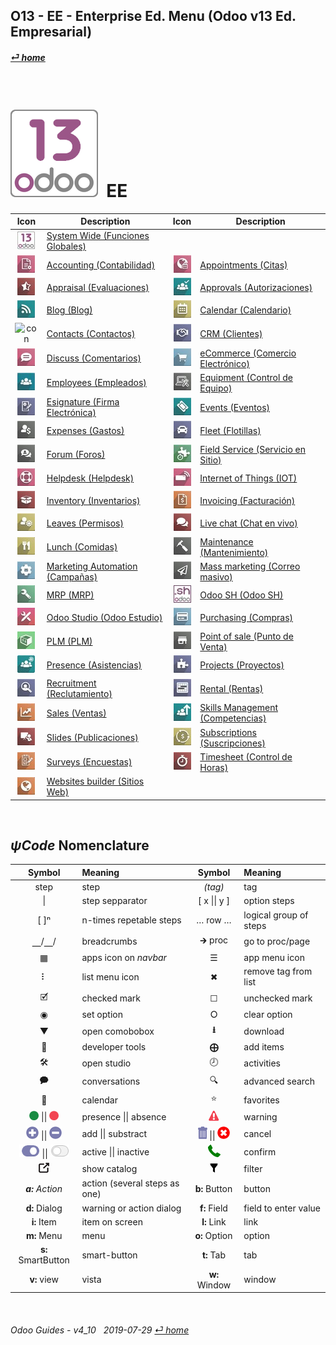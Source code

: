 ## O13 - EE - Enterprise Ed. Menu (Odoo v13 Ed. Empresarial)
#### [_&#x23CE; home_](/README.md)  
  
<br>

# ![o13](/doc/img/odoo13.png) &nbsp;EE
| Icon | Description | Icon | Description |
| :---: | --- | :---: | --- |
| ![o13](/doc/img/odoo13.jpg) | [System Wide (Funciones Globales)](/o13/ee/o13/o13-ee-o13-system_wide_guides.md) | | |
| ![acc](/doc/img/account_accountant.jpg) | [Accounting (Contabilidad)](/o13/ee/acc/o13-ee-acc-accounting_guides.md) | ![apt](/doc/img/appointments.jpg) | [Appointments (Citas)](/o13/ee/apt/o13-ee-apt-appointments_guides.md) |
| ![apr](/doc/img/hr_appraisal.jpg) | [Appraisal (Evaluaciones)](/o13/ee/apr/o13-ee-apr-appraisal_guides.md) | ![apv](/doc/img/approval.jpg) | [Approvals (Autorizaciones)](/o13/ee/apv/o13-ee-apv-approvals_guides.md) |
| ![blg](/doc/img/website_blog.jpg) | [Blog (Blog)](/o13/ee/blg/o13-ee-blg-blog_guides.md) | ![cal](/doc/img/calendar.jpg) | [Calendar (Calendario)](/o13/ee/cal/o13-ee-cal-calendar_guides.md) |
| ![con](/doc/img/con.jpg) | [Contacts (Contactos)](/o13/ee/con/o13-ee-con-crm_guides.md) | ![crm](/doc/img/crm.jpg) | [CRM (Clientes)](/o13/ee/crm/o13-ee-crm-crm_guides.md) |
| ![dsc](/doc/img/discuss.jpg) | [Discuss (Comentarios)](/o13/ee/dsc/o13-ee-dsc-discuss_guides.md) | ![eco](/doc/img/website_sale.jpg) | [eCommerce (Comercio Electrónico)](/o13/ee/eco/o13-ee-eco-ecommerce_guides.md) |
| ![emp](/doc/img/hr_employees.jpg) | [Employees (Empleados)](/o13/ee/emp/o13-ee-emp-employees_guides.md) | ![equ](/doc/img/equipment.jpg) | [Equipment (Control de Equipo)](/o13/ee/equ/o13-ee-equ-equipment_guides.md) |
| ![esg](/doc/img/website_sign.jpg) | [Esignature (Firma Electrónica)](/o13/ee/esg/o13-ee-esg-esignature_guides.md) | ![eve](/doc/img/event.jpg) | [Events (Eventos)](/o13/ee/eve/o13-ee-eve-events_guides.md) |
| ![exp](/doc/img/hr_expense.jpg) | [Expenses (Gastos)](/o13/ee/exp/o13-ee-exp-expenses_guides.md) | ![flt](/doc/img/fleet.jpg) | [Fleet (Flotillas)](/o13/ee/flt/o13-ee-flt-fleet_guides.md) |
| ![for](/doc/img/website_forum.jpg) | [Forum (Foros)](/o13/ee/for/o13-ee-for-forum_guides.md) | ![fsv](/doc/img/field_service.jpg) | [Field Service (Servicio en Sitio)](/o13/ee/fsv/o13-ee-fsv-field_service_guides.md) |
| ![hdk](/doc/img/helpdesk.jpg) | [Helpdesk (Helpdesk)](/o13/ee/hdk/o13-ee-hdk-helpdesk_guides.md) | ![iot](/doc/img/iot.jpg) | [Internet of Things (IOT)](/o13/ee/iot/o13-ee-iot-internet_of_things_guides.md) |
| ![inv](/doc/img/stock.jpg) | [Inventory (Inventarios)](/o13/ee/inv/o13-ee-inv-inventory_guides.md) | ![ivc](/doc/img/account_invoicing.jpg) | [Invoicing (Facturación)](/o13/ee/ivc/o13-ee-ivc-invoicing_guides.md) |
| ![lvs](/doc/img/leaves.jpg) | [Leaves (Permisos)](/o13/ee/lvs/o13-ee-lvs-leaves_guides.md) | ![lvc](/doc/img/im_livechat.jpg) | [Live chat (Chat en vivo)](/o13/ee/lch/o13-ee-lch-live_chat_guides.md) |
| ![lun](/doc/img/lunch.jpg) | [Lunch (Comidas)](/o13/ee/lun/o13-ee-lun-lunch_guides.md) | ![mnt](/doc/img/maintenance.jpg) | [Maintenance (Mantenimiento)](/o13/ee/mnt/o13-ee-mnt-maintenance_guides.md) |
| ![mka](/doc/img/marketing_automation.jpg) | [Marketing Automation (Campañas)](/o13/ee/mka/o13-ee-mka-marketing_automation_guides.md) | ![msm](/doc/img/mass_mailing.jpg) | [Mass marketing (Correo masivo)](/o13/ee/msm/o13-ee-msm-mass_marketing_guides.md) |
| ![mrp](/doc/img/mrp.jpg) | [MRP (MRP)](/o13/ee/mrp/o13-ee-mrp-mrp_guides.md) | ![osh](/doc/img/odoosh.jpg) | [Odoo SH (Odoo SH)](/o13/ee/osh/o13-ee-osh-odoo_sh_guides.md) |
| ![stu](/doc/img/web_studio.jpg) | [Odoo Studio (Odoo Estudio)](/o13/ee/stu/o13-ee-stu-studio_guides.md) | ![pch](/doc/img/purchase.jpg) | [Purchasing (Compras)](/o13/ee/pch/o13-ee-pch-purchasing_guides.md) |
| ![plm](/doc/img/plm.jpg) | [PLM (PLM)](/o13/ee/plm/o13-ee-plm-plm_guides.md) | ![pos](/doc/img/point_of_sale.jpg) | [Point of sale (Punto de Venta)](/o13/ee/pos/o13-ee-pos-point_of_sale_guides.md) |
| ![psc](/doc/img/hr_presence.jpg) | [Presence (Asistencias)](/o13/ee/psc/o13-ee-psc-presence_guides.md) | ![prj](/doc/img/project.jpg) | [Projects (Proyectos)](/o13/ee/prj/o13-ee-prj-projects_guides.md) |
| ![rcr](/doc/img/hr_recruitment.jpg) | [Recruitment (Reclutamiento)](/o13/ee/rcr/o13-ee-rcr-recruitment_guides.md) | ![rnt](/doc/img/rental.jpg) | [Rental (Rentas)](/o13/ee/rnt/o13-ee-rnt-rental_guides.md) |
| ![sls](/doc/img/sale.jpg) | [Sales (Ventas)](/o13/ee/sls/o13-ee-sls-sales_guides.md) | ![skm](/doc/img/hr_skills.jpg) | [Skills Management (Competencias)](/o13/ee/skm/o13-ee-skm-skills_management_guides.md) |
| ![sli](/doc/img/website_slides.jpg) | [Slides (Publicaciones)](/o13/ee/sli/o13-ee-sli-slides_guides.md) | ![sub](/doc/img/sale_subscription.jpg) | [Subscriptions (Suscripciones)](/o13/ee/sub/o13-ee-sub-subscriptions_guides.md) |
| ![svy](/doc/img/survey.jpg) | [Surveys (Encuestas)](/o13/ee/svy/o13-ee-svy-survey_guides.md) | ![tsh](/doc/img/hr_timesheet.jpg) | [Timesheet (Control de Horas)](/o13/ee/tsh/o13-ee-tsh-timesheet_guides.md) |
| ![web](/doc/img/website.jpg) | [Websites builder (Sitios Web)](/o13/ee/web/o13-ee-web-websites_builder_guides.md) | | |

<br>

## _&#x03C8;Code_ Nomenclature

| Symbol | Meaning | Symbol | Meaning | 
| :---: | :--- | :---: | :--- |
| step | step | _(tag)_ | tag |
| \| | step sepparator | \[ x \|\| y \] | option steps |
| \[ \]&#x207F; | n-times repetable steps | &#x2026; row &#x2026; | logical group of steps |
| &#x23BD;/&#x23BD;/ | breadcrumbs | &#x1F872; proc | go to proc/page |
| &#x25A6; | apps icon on _navbar_ | &#x2630; | app menu icon |
| &#x2807; | list menu icon | &#x2716; | remove tag from list |
| &#x1F5F9; | checked mark | &#x2610; | unchecked mark |
| &#x25C9; | set option | &#x2B58; | clear option |
| &#x25BC; | open comobobox | **&#x2B73;** | download |
| &#x1F41E; | developer tools | **&#x2A01;** | add items |
| &#x1F6E0; | open studio | &#x1F557; | activities |
| &#x1F5ED; | conversations | &#x1F50D; | advanced search |
| &#x1F4C5; | calendar | &#x2B50; | favorites |
| ![presence_yes](/doc/img/presence_yes.png) \|\| ![presence_no](/doc/img/presence_no.png) | presence \|\| absence | ![warning](/doc/img/warning.png) | warning |
| ![add](/doc/img/button_add.png) \|\| ![sub](/doc/img/button_sub.png) | add \|\| substract | ![trashcan](/doc/img/trashcan.png) \|\| ![cancel](/doc/img/cancel.png) | cancel |
| ![active](/doc/img/active.png) \|\| ![inactive](/doc/img/inactive.png) | active \|\| inactive | ![phone_receiver](/doc/img/phone_receiver.png) | confirm |
| ![show_catalog](/doc/img/show_catalog.png) | show catalog | ![filter](/doc/img/filter.png) | filter |
| _**a:** Action_ | action (several steps as one) | **b:** Button | button |
| **d:** Dialog | warning or action dialog | **f:** Field | field to enter value |
| **i:** Item | item on screen | **l:** Link | link |
| **m:** Menu | menu | **o:** Option | option | 
| **s:** SmartButton | smart-button | **t:** Tab | tab | v:View |
| **v:** view | vista | **w:** Window | window |

<br>  
  
###### Odoo Guides - v4_10 &nbsp; 2019-07-29  [_&#x23CE; home_](/README.md)  
